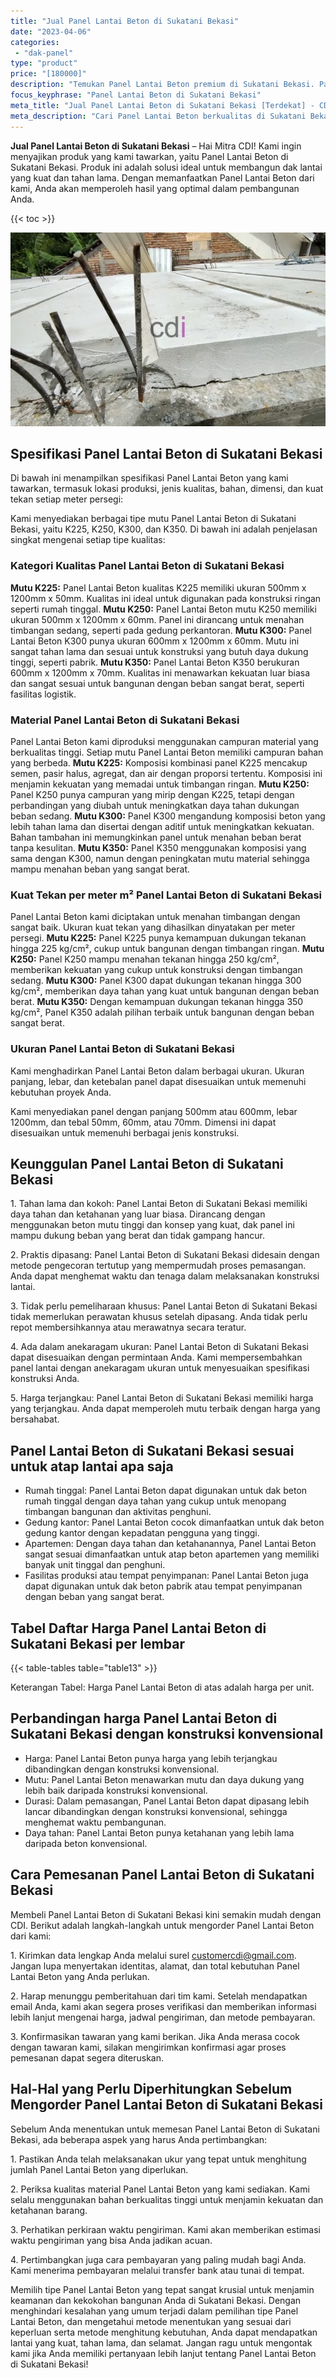 ```yaml
---
title: "Jual Panel Lantai Beton di Sukatani Bekasi"
date: "2023-04-06"
categories:
 - "dak-panel"
type: "product"
price: "[180000]"
description: "Temukan Panel Lantai Beton premium di Sukatani Bekasi. Panel Lantai Beton dirancang untuk kebutuhan konstruksi modern dengan performa andalan. Hubungi kami sekarang."
focus_keyphrase: "Panel Lantai Beton di Sukatani Bekasi"
meta_title: "Jual Panel Lantai Beton di Sukatani Bekasi [Terdekat] - CDI"
meta_description: "Cari Panel Lantai Beton berkualitas di Sukatani Bekasi?. Kami menyediakan Panel Lantai Beton premium untuk pembangunan. Harga terbaik hanya di sini."
---
```


**Jual Panel Lantai Beton di Sukatani Bekasi** – Hai Mitra CDI! Kami ingin menyajikan produk yang kami tawarkan, yaitu Panel Lantai Beton di Sukatani Bekasi. Produk ini adalah solusi ideal untuk membangun dak lantai yang kuat dan tahan lama. Dengan memanfaatkan Panel Lantai Beton dari kami, Anda akan memperoleh hasil yang optimal dalam pembangunan Anda.

{{< toc >}}

![Jual Panel Lantai Beton di Sukatani Bekasi](/images/dak-panel/dak-panel-23.jpg)

## Spesifikasi Panel Lantai Beton di Sukatani Bekasi

Di bawah ini menampilkan spesifikasi Panel Lantai Beton yang kami tawarkan, termasuk lokasi produksi, jenis kualitas, bahan, dimensi, dan kuat tekan setiap meter persegi:

Kami menyediakan berbagai tipe mutu Panel Lantai Beton di Sukatani Bekasi, yaitu K225, K250, K300, dan K350. Di bawah ini adalah penjelasan singkat mengenai setiap tipe kualitas:

### Kategori Kualitas Panel Lantai Beton di Sukatani Bekasi

**Mutu K225:** Panel Lantai Beton kualitas K225 memiliki ukuran 500mm x 1200mm x 50mm. Kualitas ini ideal untuk digunakan pada konstruksi ringan seperti rumah tinggal.
**Mutu K250:** Panel Lantai Beton mutu K250 memiliki ukuran 500mm x 1200mm x 60mm. Panel ini dirancang untuk menahan timbangan sedang, seperti pada gedung perkantoran.
**Mutu K300:** Panel Lantai Beton K300 punya ukuran 600mm x 1200mm x 60mm. Mutu ini sangat tahan lama dan sesuai untuk konstruksi yang butuh daya dukung tinggi, seperti pabrik.
**Mutu K350:** Panel Lantai Beton K350 berukuran 600mm x 1200mm x 70mm. Kualitas ini menawarkan kekuatan luar biasa dan sangat sesuai untuk bangunan dengan beban sangat berat, seperti fasilitas logistik.

### Material Panel Lantai Beton di Sukatani Bekasi

Panel Lantai Beton kami diproduksi menggunakan campuran material yang berkualitas tinggi. Setiap mutu Panel Lantai Beton memiliki campuran bahan yang berbeda.
**Mutu K225:** Komposisi kombinasi panel K225 mencakup semen, pasir halus, agregat, dan air dengan proporsi tertentu. Komposisi ini menjamin kekuatan yang memadai untuk timbangan ringan.
**Mutu K250:** Panel K250 punya campuran yang mirip dengan K225, tetapi dengan perbandingan yang diubah untuk meningkatkan daya tahan dukungan beban sedang.
**Mutu K300:** Panel K300 mengandung komposisi beton yang lebih tahan lama dan disertai dengan aditif untuk meningkatkan kekuatan. Bahan tambahan ini memungkinkan panel untuk menahan beban berat tanpa kesulitan.
**Mutu K350:** Panel K350 menggunakan komposisi yang sama dengan K300, namun dengan peningkatan mutu material sehingga mampu menahan beban yang sangat berat.

### Kuat Tekan per meter m² Panel Lantai Beton di Sukatani Bekasi

Panel Lantai Beton kami diciptakan untuk menahan timbangan dengan sangat baik. Ukuran kuat tekan yang dihasilkan dinyatakan per meter persegi.
**Mutu K225:** Panel K225 punya kemampuan dukungan tekanan hingga 225 kg/cm², cukup untuk bangunan dengan timbangan ringan.
**Mutu K250:** Panel K250 mampu menahan tekanan hingga 250 kg/cm², memberikan kekuatan yang cukup untuk konstruksi dengan timbangan sedang.
**Mutu K300:** Panel K300 dapat dukungan tekanan hingga 300 kg/cm², memberikan daya tahan yang kuat untuk bangunan dengan beban berat.
**Mutu K350:** Dengan kemampuan dukungan tekanan hingga 350 kg/cm², Panel K350 adalah pilihan terbaik untuk bangunan dengan beban sangat berat.

### Ukuran Panel Lantai Beton di Sukatani Bekasi

Kami menghadirkan Panel Lantai Beton dalam berbagai ukuran. Ukuran panjang, lebar, dan ketebalan panel dapat disesuaikan untuk memenuhi kebutuhan proyek Anda.

Kami menyediakan panel dengan panjang 500mm atau 600mm, lebar 1200mm, dan tebal 50mm, 60mm, atau 70mm. Dimensi ini dapat disesuaikan untuk memenuhi berbagai jenis konstruksi.

## Keunggulan Panel Lantai Beton di Sukatani Bekasi

1\.  Tahan lama dan kokoh: Panel Lantai Beton di Sukatani Bekasi memiliki daya tahan dan ketahanan yang luar biasa. Dirancang dengan menggunakan beton mutu tinggi dan konsep yang kuat, dak panel ini mampu dukung beban yang berat dan tidak gampang hancur.

2\.  Praktis dipasang: Panel Lantai Beton di Sukatani Bekasi didesain dengan metode pengecoran tertutup yang mempermudah proses pemasangan. Anda dapat menghemat waktu dan tenaga dalam melaksanakan konstruksi lantai.

3\.  Tidak perlu pemeliharaan khusus: Panel Lantai Beton di Sukatani Bekasi tidak memerlukan perawatan khusus setelah dipasang. Anda tidak perlu repot membersihkannya atau merawatnya secara teratur.

4\.  Ada dalam anekaragam ukuran: Panel Lantai Beton di Sukatani Bekasi dapat disesuaikan dengan permintaan Anda. Kami mempersembahkan panel lantai dengan anekaragam ukuran untuk menyesuaikan spesifikasi konstruksi Anda.

5\.  Harga terjangkau: Panel Lantai Beton di Sukatani Bekasi memiliki harga yang terjangkau. Anda dapat memperoleh mutu terbaik dengan harga yang bersahabat.

## Panel Lantai Beton di Sukatani Bekasi sesuai untuk atap lantai apa saja

*   Rumah tinggal: Panel Lantai Beton dapat digunakan untuk dak beton rumah tinggal dengan daya tahan yang cukup untuk menopang timbangan bangunan dan aktivitas penghuni.
*   Gedung kantor: Panel Lantai Beton cocok dimanfaatkan untuk dak beton gedung kantor dengan kepadatan pengguna yang tinggi.
*   Apartemen: Dengan daya tahan dan ketahanannya, Panel Lantai Beton sangat sesuai dimanfaatkan untuk atap beton apartemen yang memiliki banyak unit tinggal dan penghuni.
*   Fasilitas produksi atau tempat penyimpanan: Panel Lantai Beton juga dapat digunakan untuk dak beton pabrik atau tempat penyimpanan dengan beban yang sangat berat.

## Tabel Daftar Harga Panel Lantai Beton di Sukatani Bekasi per lembar

{{< table-tables table="table13" >}}

Keterangan Tabel: Harga Panel Lantai Beton di atas adalah harga per unit.

## Perbandingan harga Panel Lantai Beton di Sukatani Bekasi dengan konstruksi konvensional

*   Harga: Panel Lantai Beton punya harga yang lebih terjangkau dibandingkan dengan konstruksi konvensional.
*   Mutu: Panel Lantai Beton menawarkan mutu dan daya dukung yang lebih baik daripada konstruksi konvensional.
*   Durasi: Dalam pemasangan, Panel Lantai Beton dapat dipasang lebih lancar dibandingkan dengan konstruksi konvensional, sehingga menghemat waktu pembangunan.
*   Daya tahan: Panel Lantai Beton punya ketahanan yang lebih lama daripada beton konvensional.

## Cara Pemesanan Panel Lantai Beton di Sukatani Bekasi

Membeli Panel Lantai Beton di Sukatani Bekasi kini semakin mudah dengan CDI. Berikut adalah langkah-langkah untuk mengorder Panel Lantai Beton dari kami:

1\.  Kirimkan data lengkap Anda melalui surel customercdi@gmail.com. Jangan lupa menyertakan identitas, alamat, dan total kebutuhan Panel Lantai Beton yang Anda perlukan.

2\.  Harap menunggu pemberitahuan dari tim kami. Setelah mendapatkan email Anda, kami akan segera proses verifikasi dan memberikan informasi lebih lanjut mengenai harga, jadwal pengiriman, dan metode pembayaran.

3\.  Konfirmasikan tawaran yang kami berikan. Jika Anda merasa cocok dengan tawaran kami, silakan mengirimkan konfirmasi agar proses pemesanan dapat segera diteruskan.

## Hal-Hal yang Perlu Diperhitungkan Sebelum Mengorder Panel Lantai Beton di Sukatani Bekasi

Sebelum Anda menentukan untuk memesan Panel Lantai Beton di Sukatani Bekasi, ada beberapa aspek yang harus Anda pertimbangkan:

1\.  Pastikan Anda telah melaksanakan ukur yang tepat untuk menghitung jumlah Panel Lantai Beton yang diperlukan.

2\.  Periksa kualitas material Panel Lantai Beton yang kami sediakan. Kami selalu menggunakan bahan berkualitas tinggi untuk menjamin kekuatan dan ketahanan barang.

3\.  Perhatikan perkiraan waktu pengiriman. Kami akan memberikan estimasi waktu pengiriman yang bisa Anda jadikan acuan.

4\.  Pertimbangkan juga cara pembayaran yang paling mudah bagi Anda. Kami menerima pembayaran melalui transfer bank atau tunai di tempat.

Memilih tipe Panel Lantai Beton yang tepat sangat krusial untuk menjamin keamanan dan kekokohan bangunan Anda di Sukatani Bekasi. Dengan menghindari kesalahan yang umum terjadi dalam pemilihan tipe Panel Lantai Beton, dan mengetahui metode menentukan yang sesuai dari keperluan serta metode menghitung kebutuhan, Anda dapat mendapatkan lantai yang kuat, tahan lama, dan selamat. Jangan ragu untuk mengontak kami jika Anda memiliki pertanyaan lebih lanjut tentang Panel Lantai Beton di Sukatani Bekasi!